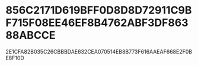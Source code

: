 # 856C2171D619BFF0D8D8D72911C9BF715F08EE46EF8B4762ABF3DF86388ABCCE
2E1CFA82B035C26CBBBDAE632CEA070514EB8B773F616AAEAF668E2F0BE8F10D
